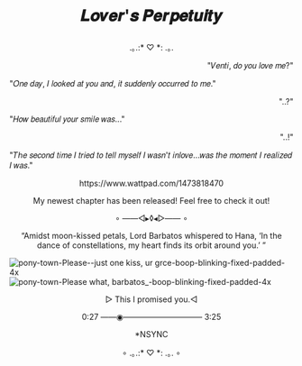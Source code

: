 # <p align="center">𝑳𝒐𝒗𝒆𝒓'𝒔 𝑷𝒆𝒓𝒑𝒆𝒕𝒖𝒊𝒕𝒚</p>

<p align="center">.｡.:* ♡ *: .｡.</p>

<p align="right">"𝑉𝑒𝑛𝑡𝑖, 𝑑𝑜 𝑦𝑜𝑢 𝑙𝑜𝑣𝑒 𝑚𝑒?"</p>

<p align="left">"𝑂𝑛𝑒 𝑑𝑎𝑦, 𝐼 𝑙𝑜𝑜𝑘𝑒𝑑 𝑎𝑡 𝑦𝑜𝑢 𝑎𝑛𝑑, 𝑖𝑡 𝑠𝑢𝑑𝑑𝑒𝑛𝑙𝑦 𝑜𝑐𝑐𝑢𝑟𝑟𝑒𝑑 𝑡𝑜 𝑚𝑒."</p>

<p align="right">"..?"</p>

<p align="left">"𝐻𝑜𝑤 𝑏𝑒𝑎𝑢𝑡𝑖𝑓𝑢𝑙 𝑦𝑜𝑢𝑟 𝑠𝑚𝑖𝑙𝑒 𝑤𝑎𝑠..."</p>

<p align="right">"..!"</p>

<p align="left">"𝑇ℎ𝑒 𝑠𝑒𝑐𝑜𝑛𝑑 𝑡𝑖𝑚𝑒 𝐼 𝑡𝑟𝑖𝑒𝑑 𝑡𝑜 𝑡𝑒𝑙𝑙 𝑚𝑦𝑠𝑒𝑙𝑓 𝐼 𝑤𝑎𝑠𝑛'𝑡 𝑖𝑛𝑙𝑜𝑣𝑒...𝑤𝑎𝑠 𝑡ℎ𝑒 𝑚𝑜𝑚𝑒𝑛𝑡 𝐼 𝑟𝑒𝑎𝑙𝑖𝑧𝑒𝑑 𝐼 𝑤𝑎𝑠."</p>

<p align="center">https://www.wattpad.com/1473818470</p>
<p align="center">My newest chapter has been released! Feel free to check it out!</p>

<p align="center">∘ ——◅▸◊◂▻—— ∘</p>

<p align="center">“Amidst moon-kissed petals, Lord Barbatos whispered to Hana, ‘In the dance of constellations, my heart finds its orbit around you.’ ”</p> 

  ![pony-town-Please--just one kiss, ur grce-boop-blinking-fixed-padded-4x](https://github.com/OurDivineLove/OurDivineLove/assets/153145826/c07e7ece-e27b-4175-b58d-709f78192c1e
) ![pony-town-Please what, barbatos_-boop-blinking-fixed-padded-4x](https://github.com/OurDivineLove/OurDivineLove/assets/153145826/fe69b1cb-729a-4590-9a2b-fcb9dce29c23)

<p align="center"> ▻ This I promised you.◅</p>
<P align="center">0:27 ——◉—————————— 3:25</P>
<p align="center">*NSYNC</p>

<p align="center">∘ .｡.:* ♡ *: .｡. ∘</p>
